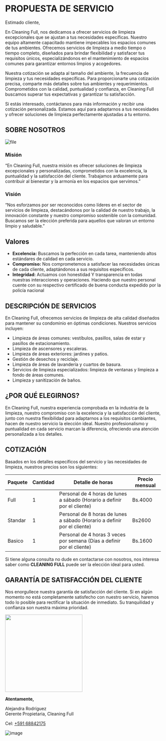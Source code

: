 # PROPUESTA DE SERVICIO

Estimado cliente,

En Cleaning Full, nos dedicamos a ofrecer servicios de limpieza excepcionales
que se ajustan a tus necesidades específicas. Nuestro equipo altamente
capacitado mantiene impecables los espacios comunes de tus ambientes.
Ofrecemos servicios de limpieza a medio tiempo o tiempo completo,
diseñados para brindar flexibilidad y satisfacer tus requisitos únicos,
especializándonos en el mantenimiento de espacios comunes para garantizar
entornos limpios y acogedores.

Nuestra cotización se adapta al tamaño del ambiente, la frecuencia de
limpieza y tus necesidades específicas. Para proporcionarte una cotización
precisa, comparte más detalles sobre tus ambientes y requerimientos.
Comprometidos con la calidad, puntualidad y confianza, en Cleaning Full
buscamos superar tus expectativas y garantizar tu satisfacción.

Si estás interesado, contáctanos para más información y recibir una cotización
personalizada. Estamos aquí para adaptarnos a tus necesidades y ofrecer
soluciones de limpieza perfectamente ajustadas a tu entorno.

## SOBRE NOSOTROS

![file](https://github.com/user-attachments/assets/7a0cf9db-b149-490a-a4b4-e5fbbe2cb590)


### Misión

“En Cleaning Full, nuestra misión es ofrecer soluciones de limpieza
excepcionales y personalizadas, comprometidos con la excelencia, la
puntualidad y la satisfacción del cliente. Trabajamos arduamente para
contribuir al bienestar y la armonía en los espacios que servimos.”

### Visión

“Nos esforzamos por ser reconocidos como líderes en el sector de servicios de
limpieza, destacándonos por la calidad de nuestro trabajo, la innovación
constante y nuestro compromiso sostenible con la comunidad. Buscamos ser la
elección preferida para aquellos que valoran un entorno limpio y saludable.”

## Valores

- **Excelencia:** Buscamos la perfección en cada tarea, manteniendo altos
estándares de calidad en cada servicio.
- **Compromiso:** Nos comprometemos a satisfacer las necesidades únicas de
cada cliente, adaptándonos a sus requisitos específicos.
- **Integridad:** Actuamos con honestidad Y transparencia en todas nuestras
interacciones y operaciones. Haciendo que nuestro personal cuente con su
respectivo certificado de buena conducta expedido por la policía nacional

## DESCRIPCIÓN DE SERVICIOS

En Cleaning Full, ofrecemos servicios de limpieza de alta calidad diseñados
para mantener su condominio en óptimas condiciones. Nuestros servicios
incluyen:

- Limpieza de áreas comunes: vestíbulos, pasillos, salas de estar y pasillos de estacionamiento.
- Limpieza de ascensores y escaleras.
- Limpieza de áreas exteriores: jardines y patios.
- Gestión de desechos y reciclaje.
- Limpieza de áreas de lavandería y cuartos de basura.
- Servicios de limpieza especializados: limpieza de ventanas y limpieza a fondo de áreas comunes.
- Limpieza y sanitización de baños.

## ¿POR QUÉ ELEGIRNOS?

En Cleaning Full, nuestra experiencia comprobada en la industria de la
limpieza, nuestro compromiso con la excelencia y la satisfacción del cliente,
junto con nuestra flexibilidad para adaptarnos a los requisitos cambiantes,
hacen de nuestro servicio la elección ideal. Nuestro profesionalismo y
puntualidad en cada servicio marcan la diferencia, ofreciendo una atención
personalizada a los detalles.

## COTIZACIÓN

Basados en los detalles específicos del servicio y las necesidades de limpieza,
nuestros precios son los siguientes:

|Paquete|Cantidad|Detalle de horas|Precio mensual|
|-|-|-|-|
|Full|1|Personal de 4 horas de lunes a sábado (Horario a definir por el cliente) |Bs.4000|
|Standar|1|Personal de 8 horas de lunes a sábado (Horario a definir por el cliente) |Bs2600|
|Basico|1|Personal de 4 horas 3 veces por semana (Días a definir por el cliente)  |Bs.1600|

Si tiene alguna consulta no dude en contactarse con nosotros, nos interesa
saber como **CLEANING FULL** puede ser la elección ideal para usted.

## GARANTÍA DE SATISFACCIÓN DEL CLIENTE

Nos enorgullece nuestra garantía de satisfacción del cliente. Si en algún
momento no está completamente satisfecho con nuestro servicio, haremos
todo lo posible para rectificar la situación de inmediato. Su tranquilidad y
confianza son nuestra máxima prioridad.



<img alt="" src="https://github.com/user-attachments/assets/61b84894-eda4-4ecb-8182-79b8ffe7d8f0" style='width:250px;height:250px;'/>


**Atentamente,**

<div>Alejandra Rodríguez</div>
<div>Gerente Propietaria, Cleaning Full</div>

Cel: [+591 68842175](https://wa.me/+59168842175)

![image](https://github.com/user-attachments/assets/f8e9009d-d76e-4957-a88a-c50fd56da53b)

